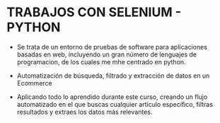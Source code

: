 # TRABAJOS CON SELENIUM - PYTHON

* Se trata de un entorno de pruebas de software para aplicaciones basadas en web, incluyendo un gran número de lenguajes de programacion, de los cuales me mhe centrado en python.

* Automatización de búsqueda, filtrado y extracción de datos en un Ecommerce

* Aplicando todo lo aprendido durante este curso, creando un flujo automatizado en el que buscas cualquier artículo específico, filtras resultados y extraes los datos más relevantes.

